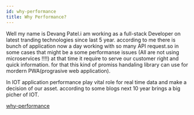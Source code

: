 ```yaml
---
id: why-performance
title: Why Performance?
---
```



Well my name is Devang Patel.i am working as a full-stack Developer on latest tranding technologies since last 5 year. according to me there is bunch of application now a day working with so many API request.so in some cases that might be a some performanse issues (All are not using microservices !!!!) at that time it require to serve our customer right  and quick information. for that this kind of promiss handaling library can use for mordern PWA(prograsive web application).

In IOT application performance play vital role for real time data and make a decision of our asset. according to some blogs next 10 year brings a big picher of IOT. 

[why-performance](unfinished-article)
